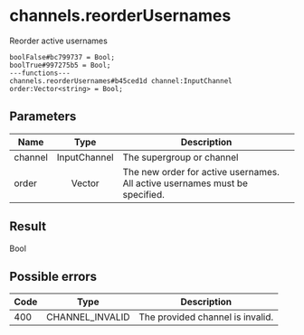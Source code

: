 # channels.reorderUsernames
Reorder active usernames

```
boolFalse#bc799737 = Bool;
boolTrue#997275b5 = Bool;
---functions---
channels.reorderUsernames#b45ced1d channel:InputChannel order:Vector<string> = Bool;
```

## Parameters
| Name | Type | Description |
| ---- | :----: | ----------- |
| channel | InputChannel | The supergroup or channel |
| order | Vector<string> | The new order for active usernames. All active usernames must be specified. |


## Result
Bool

## Possible errors
| Code | Type | Description |
| ---- | :----: | ----------- |
| 400 | CHANNEL_INVALID | The provided channel is invalid. |


